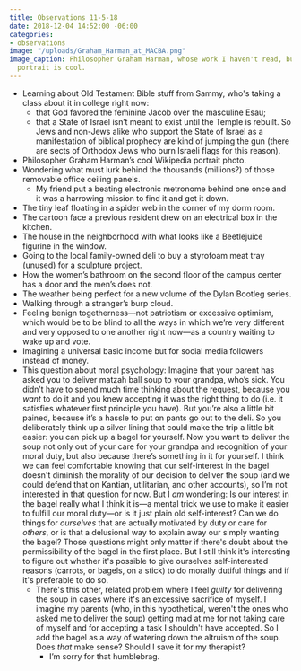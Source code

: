 ```yaml
---
title: Observations 11-5-18
date: 2018-12-04 14:52:00 -06:00
categories:
- observations
image: "/uploads/Graham_Harman_at_MACBA.png"
image_caption: Philosopher Graham Harman, whose work I haven't read, but whose Wikipedia
  portrait is cool.
---
```


- Learning about Old Testament Bible stuff from Sammy, who's taking a class about it in college right now:
	- that God favored the feminine Jacob over the masculine Esau;
	- that a State of Israel isn’t meant to exist until the Temple is rebuilt. So Jews and non-Jews alike who support the State of Israel as a manifestation of biblical prophecy are kind of jumping the gun (there are sects of Orthodox Jews who burn Israeli flags for this reason).
- Philosopher Graham Harman’s cool Wikipedia portrait photo.
- Wondering what must lurk behind the thousands (millions?) of those removable office ceiling panels.
	- My friend put a beating electronic metronome behind one once and it was a harrowing mission to find it and get it down.
- The tiny leaf floating in a spider web in the corner of my dorm room.
- The cartoon face a previous resident drew on an electrical box in the kitchen.
- The house in the neighborhood with what looks like a Beetlejuice figurine in the window.
- Going to the local family-owned deli to buy a styrofoam meat tray (unused) for a sculpture project.
- How the women’s bathroom on the second floor of the campus center has a door and the men’s does not.
- The weather being perfect for a new volume of the Dylan Bootleg series.
- Walking through a stranger’s burp cloud.
- Feeling benign togetherness—not patriotism or excessive optimism, which would be to be blind to all the ways in which we’re very different and very opposed to one another right now—as a country waiting to wake up and vote.
- Imagining a universal basic income but for social media followers instead of money.
- This question about moral psychology: Imagine that your parent has asked you to deliver matzah ball soup to your grandpa, who’s sick. You didn’t have to spend much time thinking about the request, because you *want* to do it and you knew accepting it was the right thing to do (i.e. it satisfies whatever first principle you have). But you’re also a little bit pained, because it’s a hassle to put on pants go out to the deli. So you deliberately think up a silver lining that could make the trip a little bit easier: you can pick up a bagel for yourself. Now you want to deliver the soup not only out of your care for your grandpa and recognition of your moral duty, but also because there’s something in it for yourself. I think we can feel comfortable knowing that our self-interest in the bagel doesn't diminish the morality of our decision to deliver the soup (and we could defend that on Kantian, utilitarian, and other accounts), so I’m not interested in that question for now. But I *am* wondering: Is our interest in the bagel really what I think it is—a mental trick we use to make it easier to fulfill our moral duty—or is it just plain old self-interest? Can we do things for *ourselves* that are actually motivated by duty or care for *others*, or is that a delusional way to explain away our simply wanting the bagel? Those questions might only matter if there's doubt about the permissibility of the bagel in the first place. But I still think it's interesting to figure out whether it's possible to give ourselves self-interested reasons (carrots, or bagels, on a stick) to do morally dutiful things and if it's preferable to do so.
	- There's this other, related problem where I feel *guilty* for delivering the soup in cases where it's an excessive sacrifice of myself. I imagine my parents (who, in this hypothetical, weren't the ones who asked me to deliver the soup) getting mad at me for not taking care of myself and for accepting a task I shouldn't have accepted. So I add the bagel as a way of watering down the altruism of the soup. Does *that* make sense? Should I save it for my therapist?
		- I’m sorry for that humblebrag.